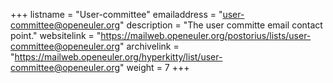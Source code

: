 +++
listname = "User-committee"
emailaddress = "user-committee@openeuler.org"
description = "The user committe email contact point."
websitelink = "https://mailweb.openeuler.org/postorius/lists/user-committee@openeuler.org"
archivelink = "https://mailweb.openeuler.org/hyperkitty/list/user-committee@openeuler.org"
weight =  7
+++

